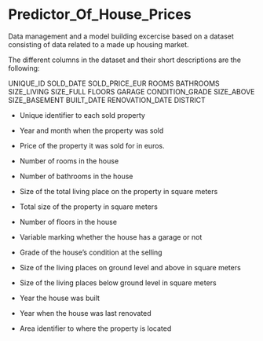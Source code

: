 # Predictor_Of_House_Prices
Data management and a model building excercise based on a dataset consisting of data related to a made up housing market.

The different columns in the dataset and their short descriptions are the following:

UNIQUE_ID SOLD_DATE SOLD_PRICE_EUR ROOMS BATHROOMS SIZE_LIVING SIZE_FULL FLOORS GARAGE CONDITION_GRADE SIZE_ABOVE SIZE_BASEMENT BUILT_DATE RENOVATION_DATE DISTRICT

- Unique identifier to each sold property

- Year and month when the property was sold

- Price of the property it was sold for in euros.

- Number of rooms in the house

- Number of bathrooms in the house

- Size of the total living place on the property in square meters

- Total size of the property in square meters

- Number of floors in the house

- Variable marking whether the house has a garage or not

- Grade of the house’s condition at the selling

- Size of the living places on ground level and above in square meters

- Size of the living places below ground level in square meters

- Year the house was built

- Year when the house was last renovated

- Area identifier to where the property is located
